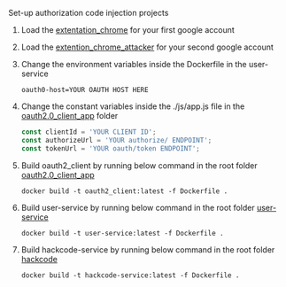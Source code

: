 Set-up authorization code injection projects

1. Load the [extentation_chrome](..%2Fextentation_chrome) for your first google account

2. Load the [extention_chrome_attacker](..%2Fextention_chrome_attacker) for your second google account

3. Change the environment variables inside the Dockerfile in the  user-service
   ```properties
   oauth0-host=YOUR OAUTH HOST HERE
   ```

4. Change the constant variables inside the ./js/app.js file in the [oauth2.0_client_app](..%2Foauth2.0_client_app) folder
   ```javascript
   const clientId = 'YOUR CLIENT ID';
   const authorizeUrl = 'YOUR authorize/ ENDPOINT';
   const tokenUrl = 'YOUR oauth/token ENDPOINT';
   ```

5. Build oauth2_client by running below command in the root folder [oauth2.0_client_app](..%2Foauth2.0_client_app)
   ```shell
   docker build -t oauth2_client:latest -f Dockerfile .
   ```

6. Build user-service by running below command in the root folder [user-service](..%2Fuser-service)
   ```shell
   docker build -t user-service:latest -f Dockerfile .
   ```

7. Build hackcode-service by running below command in the root folder [hackcode](..%2Fhackcode)
   ```shell
   docker build -t hackcode-service:latest -f Dockerfile .
   ```
